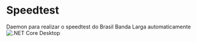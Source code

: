 # Speedtest
Daemon para realizar o speedtest do Brasil Banda Larga automaticamente
![.NET Core Desktop](https://github.com/vinicius-zhu/Speedtest/workflows/.NET%20Core%20Desktop/badge.svg)
